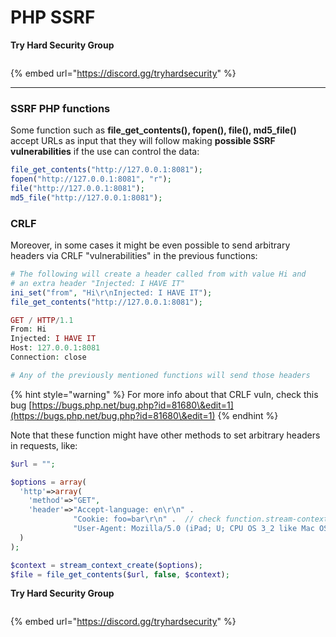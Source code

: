 # PHP SSRF


**Try Hard Security Group**

<figure><img src="/.gitbook/assets/telegram-cloud-document-1-5159108904864449420.jpg" alt=""><figcaption></figcaption></figure>

{% embed url="https://discord.gg/tryhardsecurity" %}

***

### SSRF PHP functions

Some function such as **file\_get\_contents(), fopen(), file(), md5\_file()** accept URLs as input that they will follow making **possible SSRF vulnerabilities** if the use can control the data:

```php
file_get_contents("http://127.0.0.1:8081");
fopen("http://127.0.0.1:8081", "r");
file("http://127.0.0.1:8081");
md5_file("http://127.0.0.1:8081");
```

### CRLF

Moreover, in some cases it might be even possible to send arbitrary headers via CRLF "vulnerabilities" in the previous functions:

```php
# The following will create a header called from with value Hi and 
# an extra header "Injected: I HAVE IT"
ini_set("from", "Hi\r\nInjected: I HAVE IT");
file_get_contents("http://127.0.0.1:8081");

GET / HTTP/1.1
From: Hi
Injected: I HAVE IT
Host: 127.0.0.1:8081
Connection: close

# Any of the previously mentioned functions will send those headers
```

{% hint style="warning" %}
For more info about that CRLF vuln, check this bug [https://bugs.php.net/bug.php?id=81680\&edit=1](https://bugs.php.net/bug.php?id=81680\&edit=1)
{% endhint %}

Note that these function might have other methods to set arbitrary headers in requests, like:

```php
$url = "";

$options = array(
  'http'=>array(
    'method'=>"GET",
    'header'=>"Accept-language: en\r\n" .
              "Cookie: foo=bar\r\n" .  // check function.stream-context-create on php.net
              "User-Agent: Mozilla/5.0 (iPad; U; CPU OS 3_2 like Mac OS X; en-us) AppleWebKit/531.21.10 (KHTML, like Gecko) Version/4.0.4 Mobile/7B334b Safari/531.21.102011-10-16 20:23:10\r\n" // i.e. An iPad 
  )
);

$context = stream_context_create($options);
$file = file_get_contents($url, false, $context);
```

**Try Hard Security Group**

<figure><img src="/.gitbook/assets/telegram-cloud-document-1-5159108904864449420.jpg" alt=""><figcaption></figcaption></figure>

{% embed url="https://discord.gg/tryhardsecurity" %}


